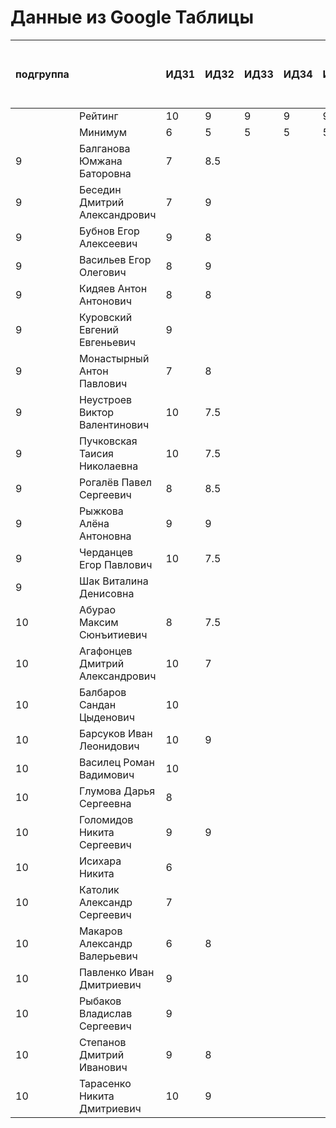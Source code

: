 # Данные из Google Таблицы

| подгруппа |  | ИДЗ1 | ИДЗ2 | ИДЗ3 | ИДЗ4 | ИДЗ5 | ИДЗ | КР 1 | КР 2 | Коллоквиум | 21.09 | 28.09 | 07.10 | 12.10 | 19.10 | 26.10 | 02.11 | 09.11 | 16.11 | 23.11 | 30.11 | 07.12 | 14.12 | 21.12 | Доп. баллы (работа на паре) | Посещения | Конспект | Сумма баллов | Итоговая оценка |
| --- | --- | --- | --- | --- | --- | --- | --- | --- | --- | --- | --- | --- | --- | --- | --- | --- | --- | --- | --- | --- | --- | --- | --- | --- | --- | --- | --- | --- | --- |
|  | Рейтинг | 10 | 9 | 9 | 9 | 9 | 46 | 8 | 8 | 15 |  |  |  |  |  |  |  |  |  |  |  |  |  |  | 9 | 9 | 5 |  |  |
|  | Минимум | 6 | 5 | 5 | 5 | 5 | 26 | 6 | 6 | 10 |  |  |  |  |  |  |  |  |  |  |  |  |  |  | 4 | 6 | 3 |  |  |
| 9 | Балганова Юмжана Баторовна | 7 | 8.5 |  |  |  | 15.5 |  |  |  | 1 | 2 | 1 | 2 | 1 | 2 |  |  |  |  |  |  |  |  | 0.3 | 3 |  | #ERROR! |  |
| 9 | Беседин Дмитрий Александрович | 7 | 9 |  |  |  | 16 |  |  |  | 1 | 2 | 0 | 2 | 1 | 2 |  |  |  |  |  |  |  |  |  | 2.67 |  | 26.67 |  |
| 9 | Бубнов Егор Алексеевич | 9 | 8 |  |  |  | 17 |  |  |  | 1 | 2 | 1 | 2 | 1 | 2 |  |  |  |  |  |  |  |  |  | 3 |  | 29 |  |
| 9 | Васильев Егор Олегович | 8 | 9 |  |  |  | 17 |  |  |  | 1 | 2 | 1 | 2 | 1 | 2 |  |  |  |  |  |  |  |  | 0.3 | 3 |  | 29.3 |  |
| 9 | Кидяев Антон Антонович | 8 | 8 |  |  |  | 16 |  |  |  | 1 | 2 | 1 | 2 | 1 | 2 |  |  |  |  |  |  |  |  |  | 3 |  | 28 |  |
| 9 | Куровский Евгений Евгеньевич | 9 |  |  |  |  | 9 |  |  |  | 1 | 2 | 1 | 2 | 1 | 2 |  |  |  |  |  |  |  |  |  | 3 |  | 21 |  |
| 9 | Монастырный Антон Павлович | 7 | 8 |  |  |  | 15 |  |  |  | 1 | 2 | 1 | 2 | 1 | 2 |  |  |  |  |  |  |  |  | 2.3 | 3 |  | 29.3 |  |
| 9 | Неустроев Виктор Валентинович | 10 | 7.5 |  |  |  | 17.5 |  |  |  | 1 | 2 | 1 | 2 | 1 | 2 |  |  |  |  |  |  |  |  | 0.3 | 3 |  | 29.8 |  |
| 9 | Пучковская Таисия Николаевна | 10 | 7.5 |  |  |  | 17.5 |  |  |  | 1 | 2 | 1 | 2 | 1 | 2 |  |  |  |  |  |  |  |  | 0.3 | 3 |  | 29.8 |  |
| 9 | Рогалёв Павел Сергеевич | 8 | 8.5 |  |  |  | 16.5 |  |  |  | 1 | 2 | 1 | 2 | 1 | 2 |  |  |  |  |  |  |  |  |  | 3 |  | 28.5 |  |
| 9 | Рыжкова Алёна Антоновна | 9 | 9 |  |  |  | 18 |  |  |  | 1 | 2 | 1 | 2 | 1 | 2 |  |  |  |  |  |  |  |  | 0.3 | 3 |  | 30.3 |  |
| 9 | Черданцев Егор Павлович | 10 | 7.5 |  |  |  | 17.5 |  |  |  | 1 | 2 | 1 | 2 | 1 | 2 |  |  |  |  |  |  |  |  | 0.3 | 3 |  | 29.8 |  |
| 9 | Шак Виталина Денисовна |  |  |  |  |  | 0 |  |  |  | 0 | 0 | 0 | 0 | 0 | 0 |  |  |  |  |  |  |  |  |  | 0 |  | 0 |  |
| 10 | Абурао Максим Сюнъитиевич | 8 | 7.5 |  |  |  | 15.5 |  |  |  | 2 | 1 | 2 | 1 | 2 |  |  |  |  |  |  |  |  |  |  | 2.67 |  | 26.17 |  |
| 10 | Агафонцев Дмитрий Александрович | 10 | 7 |  |  |  | 17 |  |  |  | 2 | 1 | 2 | 1 | 2 |  |  |  |  |  |  |  |  |  |  | 2.67 |  | 27.67 |  |
| 10 | Балбаров Сандан Цыденович | 10 |  |  |  |  | 10 |  |  |  | 2 | 1 | 2 | 1 | 0 |  |  |  |  |  |  |  |  |  | 0.3 | 2 |  | 18.3 |  |
| 10 | Барсуков Иван Леонидович | 10 | 9 |  |  |  | 19 |  |  |  | 2 | 1 | 2 | 1 | 2 |  |  |  |  |  |  |  |  |  | 1.3 | 2.67 |  | 30.97 |  |
| 10 | Василец Роман Вадимович | 10 |  |  |  |  | 10 |  |  |  | 2 | 1 | 2 | 1 | 2 |  |  |  |  |  |  |  |  |  |  | 2.67 |  | 20.67 |  |
| 10 | Глумова Дарья Сергеевна | 8 |  |  |  |  | 8 |  |  |  | 2 | 1 | 2 | 1 | 2 |  |  |  |  |  |  |  |  |  |  | 2.67 |  | 18.67 |  |
| 10 | Голомидов Никита Сергеевич | 9 | 9 |  |  |  | 18 |  |  |  | 2 | 1 | 2 | 1 | 2 |  |  |  |  |  |  |  |  |  |  | 2.67 |  | 28.67 |  |
| 10 | Исихара Никита | 6 |  |  |  |  | 6 |  |  |  | 2 | 1 | 2 | 1 | 2 |  |  |  |  |  |  |  |  |  | 0.3 | 2.67 |  | 16.97 |  |
| 10 | Католик Александр Сергеевич | 7 |  |  |  |  | 7 |  |  |  | 2 | 1 | 2 | 1 | 2 |  |  |  |  |  |  |  |  |  |  | 2.67 |  | 17.67 |  |
| 10 | Макаров Александр Валерьевич | 6 | 8 |  |  |  | 14 |  |  |  | 2 | 1 | 2 | 1 | 2 |  |  |  |  |  |  |  |  |  | 0.3 | 2.67 |  | 24.97 |  |
| 10 | Павленко Иван Дмитриевич | 9 |  |  |  |  | 9 |  |  |  | 2 | 1 | 2 | 1 | 2 |  |  |  |  |  |  |  |  |  |  | 2.67 |  | 19.67 |  |
| 10 | Рыбаков Владислав Сергеевич | 9 |  |  |  |  | 9 |  |  |  | 2 | 1 | 2 | 1 | 2 |  |  |  |  |  |  |  |  |  |  | 2.67 |  | 19.67 |  |
| 10 | Степанов Дмитрий Иванович | 9 | 8 |  |  |  | 17 |  |  |  | 2 | 1 | 2 | 1 | 2 |  |  |  |  |  |  |  |  |  | 1.2 | 2.67 |  | 28.869999999999997 |  |
| 10 | Тарасенко Никита Дмитриевич | 10 | 9 |  |  |  | 19 |  |  |  | 2 | 1 | 2 | 1 | 1 | 2 |  |  |  |  |  |  |  |  | 0.3 | 3 |  | 31.3 |  |

